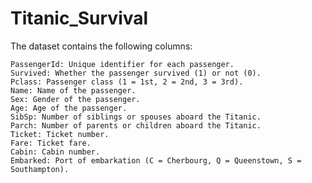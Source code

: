 # Titanic_Survival

The dataset contains the following columns:

    PassengerId: Unique identifier for each passenger.
    Survived: Whether the passenger survived (1) or not (0).
    Pclass: Passenger class (1 = 1st, 2 = 2nd, 3 = 3rd).
    Name: Name of the passenger.
    Sex: Gender of the passenger.
    Age: Age of the passenger.
    SibSp: Number of siblings or spouses aboard the Titanic.
    Parch: Number of parents or children aboard the Titanic.
    Ticket: Ticket number.
    Fare: Ticket fare.
    Cabin: Cabin number.
    Embarked: Port of embarkation (C = Cherbourg, Q = Queenstown, S = Southampton).

    
